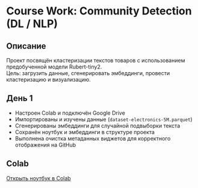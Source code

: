 
# Course Work: Community Detection (DL / NLP)

## Описание
Проект посвящён кластеризации текстов товаров с использованием предобученной модели Rubert-tiny2.  
Цель: загрузить данные, сгенерировать эмбеддинги, провести кластеризацию и визуализацию.

## День 1
- Настроен Colab и подключён Google Drive  
- Импортированы и изучены данные (`dataset-electronics-5M.parquet`)  
- Сгенерированы эмбеддинги для случайной подвыборки текста  
- Сохранён ноутбук и эмбеддинги в структуре проекта  
- Выполнена очистка метаданных виджетов для корректного отображения на GitHub  

## Colab
[Открыть ноутбук в Colab](https://colab.research.google.com/github/BogdanDelektorskiy/Course_work_community_detection/blob/main/notebooks/course_work_DL_HSE.ipynb)
